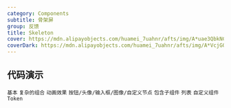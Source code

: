 ```yaml
---
category: Components
subtitle: 骨架屏
group: 反馈
title: Skeleton
cover: https://mdn.alipayobjects.com/huamei_7uahnr/afts/img/A*uae3QbkNCm8AAAAAAAAAAAAADrJ8AQ/original
coverDark: https://mdn.alipayobjects.com/huamei_7uahnr/afts/img/A*VcjGQLSrYdcAAAAAAAAAAAAADrJ8AQ/original
---
```


## 代码演示

<!-- prettier-ignore -->
<code src="./demo/basic.tsx">基本</code>
<code src="./demo/complex.tsx">复杂的组合</code>
<code src="./demo/active.tsx">动画效果</code>
<code src="./demo/element.tsx">按钮/头像/输入框/图像/自定义节点</code>
<code src="./demo/children.tsx">包含子组件</code>
<code src="./demo/list.tsx">列表</code>
<code src="./demo/componentToken.tsx" debug>自定义组件 Token</code>
